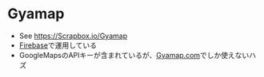 <h1>Gyamap</h1>

<ul>
  <li>See <a href="https://scrapbox.io/Gyamap">https://Scrapbox.io/Gyamap</a></li>
  <li><a href="https://console.firebase.google.com/u/1/">Firebase</a>で運用している</li>
  <li>GoogleMapsのAPIキーが含まれているが、<a href="https://Gyamap.com/">Gyamap.com</a>でしか使えないハズ</li>
</ul>
